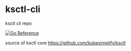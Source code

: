 # ksctl-cli
ksctl cli repo

[![Go Reference](https://pkg.go.dev/badge/github.com/kubesimplify/ksctl-cli.svg)](https://pkg.go.dev/github.com/kubesimplify/ksctl-cli)

source of ksctl core https://github.com/kubesimplify/ksctl
